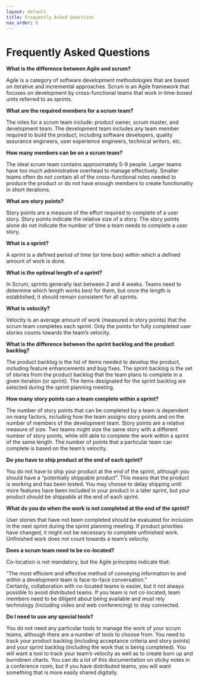 ```yaml
---
layout: default
title: Frequently Asked Questions
nav_order: 8
---
```


# Frequently Asked Questions

**What is the difference between Agile and scrum?**

Agile is a category of software development methodologies that are based on iterative and incremental approaches. Scrum is an Agile framework that focuses on development by cross-functional teams that work in time-boxed units referred to as sprints.

**What are the required members for a scrum team?**

The roles for a scrum team include: product owner, scrum master, and development team. The development team includes any team member required to 
build the product, including software developers, quality assurance engineers, user experience engineers, technical writers, etc.

**How many members can be on a scrum team?**

The ideal scrum team contains approximately 5-9 people. Larger teams have too much administrative overhead to manage effectively. Smaller teams 
often do not contain all of the cross-functional roles needed to produce the product or do not have enough members to create functionality in short iterations.

**What are story points?**

Story points are a measure of the effort required to complete of a user story. Story points indicate the relative size of a story. The story points 
alone do not indicate the number of time a team needs to complete a user story. 

**What is a sprint?**

A sprint is a defined period of time (or time box) within which a defined amount of work is done. 

**What is the optimal length of a sprint?**

In Scrum, sprints generally last between 2 and 4 weeks. Teams need to determine which length works best for them, but once the length is 
established, it should remain consistent for all sprints.

**What is velocity?**

Velocity is an average amount of work (measured in story points) that the scrum team completes each sprint. Only the points for fully completed 
user stories counts towards the team’s velocity.

**What is the difference between the sprint backlog and the product backlog?**

The product backlog is the list of items needed to develop the product, including feature enhancements and bug fixes. The sprint backlog is the 
set of stories from the product backlog that the team plans to complete in a given iteration (or sprint). The items designated for the sprint 
backlog are selected during the sprint planning meeting.

**How many story points can a team complete within a sprint?**

The number of story points that can be completed by a team is dependent on many factors, including how the team assigns story points and on the 
number of members of the development team. Story points are a relative measure of size. Two teams might size the same story with a different 
number of story points, while still able to complete the work within a sprint of the same length. The number of points that a particular team can 
complete is based on the team’s velocity.

**Do you have to ship product at the end of each sprint?**

You do not have to ship your product at the end of the sprint, although you should have a “potentially shippable product”. This means that the 
product is working and has been tested. You may choose to delay shipping until more features have been included in your product in a later sprint, 
but your product should be shippable at the end of each sprint.

**What do you do when the work is not completed at the end of the sprint?**

User stories that have not been completed should be evaluated for inclusion in the next sprint during the sprint planning meeting. 
If product priorities have changed, it might not be necessary to complete unfinished work. Unfinished work does not count towards a team’s velocity.

**Does a scrum team need to be co-located?**

Co-location is not mandatory, but the Agile principles indicate that: 

“The most efficient and effective method of conveying information to and within a development team is face-to-face conversation.”  
Certainly, collaboration with co-located teams is easier, but it not always possible to avoid distributed teams. If you team is not co-located, team members need to be diligent about being available and must rely technology (including video and web conferencing) to stay connected. 

**Do I need to use any special tools?**

You do not need any particular tools to manage the work of your scrum teams, although there are a number of tools to choose from. You need 
to track your product backlog (including acceptance criteria and story points) and your sprint backlog  (including the work that is being completed). 
You will want a tool to track your team’s velocity as well as to create burn up and burndown charts. You can do a lot of this documentation on sticky 
notes in a conference room, but if you have distributed teams, you will want something that is more easily shared digitally.
